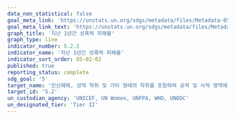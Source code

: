 ```yaml
---
data_non_statistical: false
goal_meta_link: 'https://unstats.un.org/sdgs/metadata/files/Metadata-05-02-02.pdf'
goal_meta_link_text: 'https://unstats.un.org/sdgs/metadata/files/Metadata-05-02-02.pdf'
graph_title: '지난 1년간 성폭력 피해율'
graph_type: line
indicator_number: 5.2.2
indicator_name: '지난 1년간 성폭력 피해율'
indicator_sort_order: 05-02-02
published: true
reporting_status: complete
sdg_goal: '5'
target_name: '인신매매, 성적 착취 및 기타 형태의 착취를 포함하여 공적 및 사적 영역에서 모든 여성과 여아에 대한 모든 형태의 폭력 근절'
target_id: '5.2'
un_custodian_agency: 'UNICEF, UN Women, UNFPA, WHO, UNODC'
un_designated_tier: 'Tier II'
---
```

